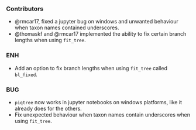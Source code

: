 <!--
A new scriv changelog fragment.

Uncomment the section that is right (remove the HTML comment wrapper).
-->


### Contributors

- @rmcar17, fixed a jupyter bug on windows and unwanted behaviour when taxon names contained underscores.
- @thomaskf and @rmcar17 implemented the ability to fix certain branch lengths when using `fit_tree`.



### ENH

- Add an option to fix branch lengths when using `fit_tree` called `bl_fixed`.



### BUG

- `piqtree` now works in jupyter notebooks on windows platforms, like it already does for the others.
- Fix unexpected behaviour when taxon names contain underscores when using `fit_tree`.


<!--
### API

- A bullet item for the API category.

-->
<!--
### DOC

- A bullet item for the DOC category.

-->
<!--
### Deprecations

- A bullet item for the Deprecations category.

-->
<!--
### Discontinued

- A bullet item for the Discontinued category.

-->
